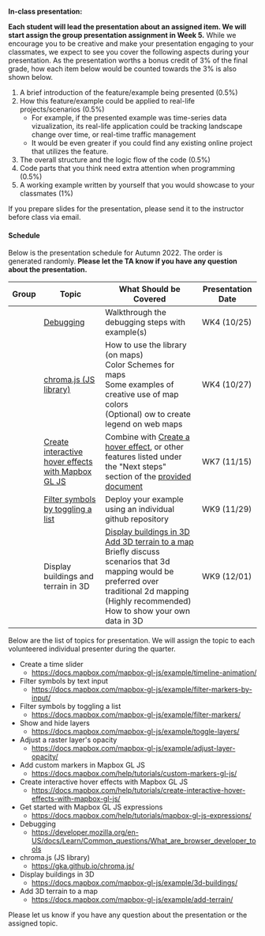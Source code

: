 **In-class presentation:** 

**Each student will lead the presentation about an assigned item. We will start assign the group presentation assignment in Week 5.** While we encourage you to be creative and make your presentation engaging to your classmates, we expect to see you cover the following aspects during your presentation. As the presentation worths a bonus credit of 3% of the final grade, how each item below would be counted towards the 3% is also shown below.

1. A brief introduction of the feature/example being presented (0.5%)
2. How this feature/example could be applied to real-life projects/scenarios (0.5%)
   - For example, if the presented example was time-series data vizualization, its real-life application could be tracking landscape change over time, or real-time traffic management
   - It would be even greater if you could find any existing online project that utilizes the feature.
3. The overall structure and the logic flow of the code (0.5%)
4. Code parts that you think need extra attention when programming (0.5%)
5. A working example written by yourself that you would showcase to your classmates (1%)

If you prepare slides for the presentation, please send it to the instructor before class via email.

#### Schedule

Below is the presentation schedule for Autumn 2022. The order is generated randomly. **Please let the TA know if you have any question about the presentation.**

| Group | Topic                                                        | What Should be Covered                                       | Presentation Date                |
| ----- | ------------------------------------------------------------ | ------------------------------------------------------------ | -------------------------------- |
|    | [Debugging](https://developer.mozilla.org/en-US/docs/Learn/Common_questions/What_are_browser_developer_tools) | Walkthrough the debugging steps with example(s)              | WK4 (10/25)                      |
|    | [chroma.js (JS library)](https://gka.github.io/chroma.js/)   | How to use the library (on maps)<br />Color Schemes for maps<br />Some examples of creative use of map colors<br />(Optional) ow to create legend on web maps | WK4 (10/27)                      |
|    | [Create interactive hover effects with Mapbox GL JS](https://docs.mapbox.com/help/tutorials/create-interactive-hover-effects-with-mapbox-gl-js/) | Combine with [Create a hover effect](https://docs.mapbox.com/mapbox-gl-js/example/hover-styles/), or other features listed under the "Next steps" section of the [provided document]((https://docs.mapbox.com/help/tutorials/create-interactive-hover-effects-with-mapbox-gl-js/)) | WK7 (11/15)                      |                      |
|    | [Filter symbols by toggling a list](https://docs.mapbox.com/mapbox-gl-js/example/filter-markers/) | Deploy your example using an individual github repository    | WK9 (11/29)                      |
|    | Display buildings and terrain in 3D                          | [Display buildings in 3D](https://docs.mapbox.com/mapbox-gl-js/example/3d-buildings/) <br /> [Add 3D terrain to a map](https://docs.mapbox.com/mapbox-gl-js/example/add-terrain/) <br /> Briefly discuss scenarios that 3d mapping would be preferred over traditional 2d mapping  <br /> (Highly recommended) How to show your own data in 3D | WK9 (12/01)                      |

Below are the list of topics for presentation. We will assign the topic to each volunteered individual presenter during the quarter. 

- Create a time slider
  - https://docs.mapbox.com/mapbox-gl-js/example/timeline-animation/
- Filter symbols by text input
  - https://docs.mapbox.com/mapbox-gl-js/example/filter-markers-by-input/
- Filter symbols by toggling a list
  - https://docs.mapbox.com/mapbox-gl-js/example/filter-markers/
- Show and hide layers
  - https://docs.mapbox.com/mapbox-gl-js/example/toggle-layers/
- Adjust a raster layer's opacity
  - https://docs.mapbox.com/mapbox-gl-js/example/adjust-layer-opacity/
- Add custom markers in Mapbox GL JS
  - https://docs.mapbox.com/help/tutorials/custom-markers-gl-js/
- Create interactive hover effects with Mapbox GL JS
  - https://docs.mapbox.com/help/tutorials/create-interactive-hover-effects-with-mapbox-gl-js/
- Get started with Mapbox GL JS expressions
  - https://docs.mapbox.com/help/tutorials/mapbox-gl-js-expressions/
- Debugging
  - https://developer.mozilla.org/en-US/docs/Learn/Common_questions/What_are_browser_developer_tools
- chroma.js (JS library)
  - https://gka.github.io/chroma.js/
- Display buildings in 3D
  - https://docs.mapbox.com/mapbox-gl-js/example/3d-buildings/
- Add 3D terrain to a map
  - https://docs.mapbox.com/mapbox-gl-js/example/add-terrain/


Please let us know if you have any question about the presentation or the assigned topic.